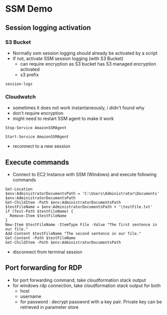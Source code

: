 # SSM Demo

## Session logging activation

### S3 Bucket

* Normally ssm session logging should already be activated by a script
* If not, activate SSM session logging (with S3 Bucket)
  * can require encryption as S3 bucket has S3 managed encryption activated
  * s3 prefix
```
session-logs
```

### Cloudwatch 

* sometimes it does not work instantaneously, i didn't found why
* don't require encryption
* might need to restart SSM agent to make it work

```
Stop-Service AmazonSSMAgent
```

```
Start-Service AmazonSSMAgent
```
* reconnect to a new session

## Execute commands

* Connect to EC2 Instance with SSM (Windows) and execute following commands

```
Get-Location
$env:AdministratorDocumentsPath = 'C:\Users\Administrator\Documents'
$env:AdministratorDocumentsPath
Get-ChildItem -Path $env:AdministratorDocumentsPath
$testFileName = $env:AdministratorDocumentsPath + '\testFile.txt'
if (Test-Path $testFileName) {
  Remove-Item $testFileName
}
New-Item $testFileName -ItemType File -Value "The first sentence in our file."
Add-Content $testFileName "The second sentence in our file."
Get-Content -Path $testFileName
Get-ChildItem -Path $env:AdministratorDocumentsPath
```

* disconnect from terminal session

## Port forwarding for RDP

* for port forwarding command, take cloudformation stack output
* for windows rdp connection, take cloudformation stack output for both
  * host
  * username
  * for password : decrypt password with a key pair. Private key can be retrieved in parameter store

